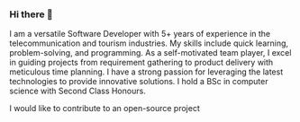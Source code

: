 ### Hi there 👋

I am a versatile Software Developer with 5+ years of experience in the telecommunication and tourism industries. My skills include quick learning, problem-solving, and programming. As a self-motivated team player, I excel in guiding projects from requirement gathering to product delivery with meticulous time planning. I have a strong passion for leveraging the latest technologies to provide innovative solutions. I hold a BSc in computer science with Second Class Honours.

I would like to contribute to an open-source project
